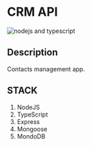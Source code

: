# CRM API

![nodejs and typescript](https://external-content.duckduckgo.com/iu/?u=https%3A%2F%2Fimgs.developpaper.com%2Fimgs%2F3018372340-491a3555a7e95d93_articlex.jpg&f=1&nofb=1)

## Description
Contacts management app.

## STACK
1. NodeJS
2. TypeScript
3. Express
4. Mongoose
5. MondoDB
